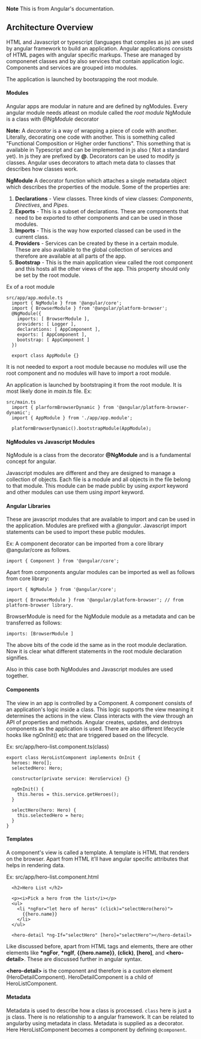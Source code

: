 **Note** This is from Angular's documentation.
## Architecture Overview
HTML and Javascript or typescript (languages that compiles as js) are used by angular framework to build an application.
Angular applications consists of HTML pages with angular specific markups. These are managed by componenet classes and by also services that contain application logic. Components and services are grouped into modules.

The application is launched by bootsrapping the root module. 

#### Modules
Angular apps are modular in nature and are defined by ngModules. Every angular module needs atleast on module called the *root module* 
NgModule is a class with *@NgModule* decorator

**Note:** A *decorator* is a way of wrapping a piece of code with another. Literally, decorating one code with another. This is something called "Functional Composition or Higher order functions". This something that is available in Typescript and can be implemented in js also ( Not a standard yet). In js they are prefixed by **@**. Decorators can be used to modify js classes. Angular uses decorators to attach meta data to classes that describes how classes work.

**NgModule** A decorator function which attaches a single  metadata object which describes the properties of the module. Some of the properties are:
1. **Declarations** - View classes. Three kinds of view classes: *Components*, *Directives*, and *Pipes*.
2. **Exports** - This is a subset of declarations. These are components that need to be exported to other components and can be used in those modules.
3. **Imports** - This is the way how exported classed can be used in the current class.
4. **Providers** - Services can be created by these in a certain module. These are also available to the global collection of services and therefore are available at all parts of the app.
5. **Bootstrap** - This is the main application view called the root component and this hosts all the other views of the app. This property should only be set by the root module.

Ex of a root module

```
src/app/app.module.ts
  import { NgModule } from '@angular/core';
  import { BrowserModule } from '@angular/platform-browser';
  @NgModule({
    imports: [ BrowserModule ],
    providers: [ Logger ],
    declarations: [ AppComponent ],
    exports: [ AppComponent ],
    bootstrap: [ AppComponent ]
  })

  export class AppModule {}
```
It is not needed to export a root module because no modules will use the root component and no modules will have to import a root module.

An application is launched by bootstraping it from the root module. It is most likely done in *main.ts* file.
Ex:
```
src/main.ts
  import { plarformBrowserDynamic } from '@angular/platform-browser-dynamic';
  import { AppModule } from './app/app.module';

  platformBrowserDynamic().bootstrapModule(AppModule);
```

#### NgModules vs Javascript Modules
NgModule is a class from the decorator **@NgModule** and is a fundamental concept for angular.

Javascript modules are different and they are designed to manage a collection of objects. Each file is a module and all objects in the file belong to that module. This module can be made public by using *export* keyword and other modules can use them using *import* keyword. 

#### Angular Libraries
These are javascript modules that are available to import and can be used in the application. Modules are prefixed with a *@angular*. Javascript import statements can be used to import these public modules.

Ex:
A component decorator can be imported from a core library @angular/core as follows.
```
import { Component } from '@angular/core';
```

Apart from components angular modules can be imported as well as follows from core library:
```
import { NgModule } from '@angular/core';

import { BrowserModule } from '@angular/platform-browser'; // from platform-browser library.
```
BrowserModule is need for the NgModule module as a metadata and can be transferred as follows:

`imports: [BrowserModule ]`

The above bits of the code id the same as in the root module declaration. Now it is clear what different statements in the root module declaration signifies.

Also in this case both NgModules and Javascript modules are used together.

#### Components
The view in an app is controlled by a Component. A component consists of an application's logic inside a class. This logic supports the view meaning it determines the actions in the view. Class interacts with the view through an API of properties and methods.
Angular creates, updates, and destroys components as the application is used. There are also different lifecycle hooks like ngOnInit() etc that are triggered based on the lifecycle.

Ex: src/app/hero-list.component.ts(class)
```
export class HeroListComponent implements OnInit {
  heroes: Hero[];
  selectedHero: Hero;

  constructor(private service: HeroService) {}

  ngOnInit() {
    this.heros = this.service.getHeroes();
  }

  selectHero(hero: Hero) {
    this.selectedHero = hero;
  }
}
```

#### Templates
A component's view  is called a template. A template is HTML that renders on the browser. Apart from HTML it'll have angular specific attributes that helps in rendering data.

Ex: src/app/hero-list.component.html
```
  <h2>Hero List </h2>

  <p><i>Pick a hero from the list</i></p>
  <ul>
    <li *ngFor="let hero of heros" (click)="selectHero(hero)">
      {{hero.name}}
    </li>
  </ul>

  <hero-detail *ng-If="selectHero" [hero]="selectHero"></hero-detail>
```

Like discussed before, apart from HTML tags and elements, there are other elements like **\*ngFor**, **\*ngIf**, **{{hero.name}}**, **(click)**, **[hero]**, and **\<hero-detail\>**. These are discussed further in angular syntax.

**\<hero-detail\>** is the component and therefore is a custom element (HeroDetailComponent).
HeroDetailComponent is a child of HeroListComponent.

#### Metadata
Metadata is used to describe how a class is processed.
`class` here is just a js class. There is no relationship to a angular framework. It can be related to angularby using metadata in class. Metadata is supplied as a decorator. Here HeroListComponent becomes a component by defining `@component`.
